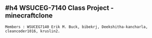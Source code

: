 #h4 WSUCEG-7140 Class Project - minecraftclone 
------------------------------------------------
```
Members : WSUCEG7140 Erik M. Buck, bibekrj, Deekshitha-kancharla, cleancoder1016, kruslin2.
```
